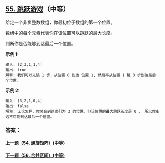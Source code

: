 ## [55. 跳跃游戏](https://leetcode-cn.com/problems/jump-game/)（中等）

给定一个非负整数数组，你最初位于数组的第一个位置。

数组中的每个元素代表你在该位置可以跳跃的最大长度。

判断你是否能够到达最后一个位置。

**示例 1:**

```
输入: [2,3,1,1,4]
输出: true
解释: 我们可以先跳 1 步，从位置 0 到达 位置 1, 然后再从位置 1 跳 3 步到达最后一个位置。
```

**示例 2:**

```
输入: [3,2,1,0,4]
输出: false
解释: 无论怎样，你总会到达索引为 3 的位置。但该位置的最大跳跃长度是 0 ， 所以你永远不可能到达最后一个位置。
```



### 答案：



#### [上一题（54. 螺旋矩阵）(中等)](https://github.com/sdwwld/leetCode/blob/master/src/main/java/com/wld/java/leetcode/leetCode0054.md)

#### [下一题（56. 合并区间）(中等)](https://github.com/sdwwld/leetCode/blob/master/src/main/java/com/wld/java/leetcode/leetCode0056.md)